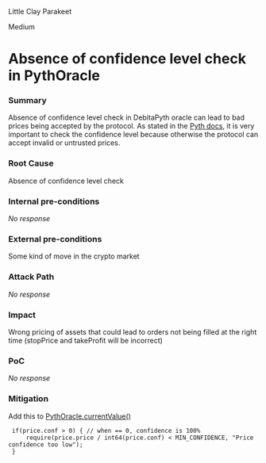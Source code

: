 Little Clay Parakeet

Medium

# Absence of confidence level check in PythOracle

### Summary

Absence of confidence level check in DebitaPyth oracle can lead to bad prices being accepted by the protocol. As stated in the [Pyth docs](https://docs.pyth.network/price-feeds/best-practices#confidence-intervals), it is very important to check the confidence level because otherwise the protocol can accept invalid or untrusted prices.

### Root Cause

Absence of confidence level check

### Internal pre-conditions

_No response_

### External pre-conditions

Some kind of move in the crypto market

### Attack Path

_No response_

### Impact

Wrong pricing of assets that could lead to orders not being filled at the right time (stopPrice and takeProfit will be incorrect)

### PoC

_No response_

### Mitigation

Add this to [PythOracle.currentValue()](https://github.com/sherlock-audit/2024-11-oku/blob/main/oku-custom-order-types/contracts/oracle/External/PythOracle.sol#L26)

```solidity
 if(price.conf > 0) { // when == 0, confidence is 100%  
     require(price.price / int64(price.conf) < MIN_CONFIDENCE, "Price confidence too low");  
 }  
```